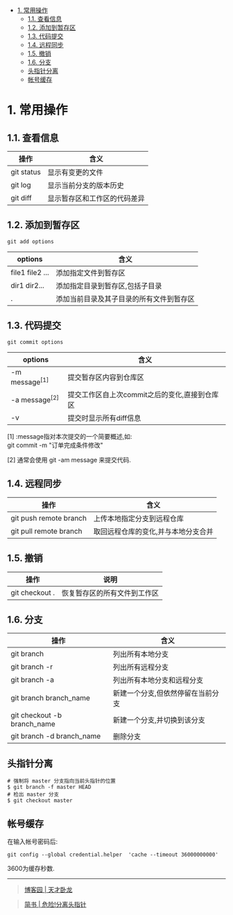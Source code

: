 <!-- TOC -->

- [1. 常用操作](#1-常用操作)
  - [1.1. 查看信息](#11-查看信息)
  - [1.2. 添加到暂存区](#12-添加到暂存区)
  - [1.3. 代码提交](#13-代码提交)
  - [1.4. 远程同步](#14-远程同步)
  - [1.5. 撤销](#15-撤销)
  - [1.6. 分支](#16-分支)
  - [头指针分离](#头指针分离)
  - [帐号缓存](#帐号缓存)

<!-- /TOC -->
# 1. 常用操作

## 1.1. 查看信息

操作|含义
-|-
git status|显示有变更的文件
git log|显示当前分支的版本历史
git diff|显示暂存区和工作区的代码差异

## 1.2. 添加到暂存区

```shell
git add options
```
options|含义
-|-
file1 file2 ...|添加指定文件到暂存区
dir1 dir2...|添加指定目录到暂存区,包括子目录
.|添加当前目录及其子目录的所有文件到暂存区

## 1.3. 代码提交

```shell
git commit options
```

options|含义
-|-
-m message<sup>[1]</sup>|提交暂存区内容到仓库区
-a message<sup>[2]</sup>|提交工作区自上次commit之后的变化,直接到仓库区
-v|提交时显示所有diff信息

[1] :message指对本次提交的一个简要概述,如:<br>
git commit -m "订单完成条件修改"

[2] 通常会使用 git -am message 来提交代码.



## 1.4. 远程同步

操作|含义
-|-
git push remote branch|上传本地指定分支到远程仓库
git pull remote branch|取回远程仓库的变化,并与本地分支合并

## 1.5. 撤销

操作|说明
-|-
git checkout .|恢复暂存区的所有文件到工作区

## 1.6. 分支
操作|含义
-|-
git branch|列出所有本地分支
git branch -r|列出所有远程分支
git branch -a|列出所有本地分支和远程分支
git branch branch_name|新建一个分支,但依然停留在当前分支
git checkout -b branch_name|新建一个分支,并切换到该分支
git branch -d branch_name|删除分支

## 头指针分离
```
# 强制将 master 分支指向当前头指针的位置
$ git branch -f master HEAD
# 检出 master 分支
$ git checkout master
```

## 帐号缓存

在输入帐号密码后:

```
git config --global credential.helper  'cache --timeout 36000000000'
```

3600为缓存秒数.

<hr>

>[博客园 | 天才卧龙](https://www.cnblogs.com/chenwolong/p/GIT.html)

> [简书 | 危险!分离头指针](https://www.jianshu.com/p/91a0f8feb45d)
